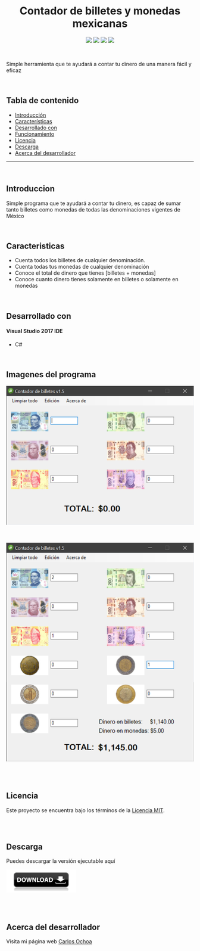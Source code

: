 <h1 align="center"> Contador de billetes y monedas mexicanas </h1>

<p align="center">
  <a href="#!"><img src="https://img.shields.io/badge/Version-1.0.0-yellow.svg"></a>
  <a href="https://raw.githubusercontent.com/CarlosUlisesOchoa/Contador-de-billetes-y-monedas-mex-CSharp/master/Contador%20de%20billetes/bin/Debug/Contador%20de%20billetes.exe" target="_BLANK"><img src="https://img.shields.io/badge/Descargar-Version_estable-green.svg"/></a>
  <a href="#!"><img src="https://img.shields.io/badge/Contribuidores-0-blue.svg?style=flat-square"></a>
  <a href="#!"><img src="https://img.shields.io/badge/Licencia-MIT-orange.svg?style=flat-square"></a>
</p>

<br>

<p align="left">
Simple herramienta que te ayudará a contar tu dinero de una manera fácil y eficaz
</p> 

<br>

## Tabla de contenido

- [Introducción](#introduccion)
- [Características](#caracteristicas)
- [Desarrollado con](#desarrollado-con)
- [Funcionamiento](#imagenes-del-programa)
- [Licencia](#licencia)
- [Descarga](#descarga)
- [Acerca del desarrollador](#acerca-del-desarrollador)

---
<br>

## Introduccion

Simple programa que te ayudará a contar tu dinero, es capaz de sumar tanto billetes como monedas de todas las denominaciones vigentes de México

<br>

## Caracteristicas

* Cuenta todos los billetes de cualquier denominación.
* Cuenta todas tus monedas de cualquier denominación
* Conoce el total de dinero que tienes [billetes + monedas]
* Conoce cuanto dinero tienes solamente en billetes o solamente en monedas

<br>

## Desarrollado con

#### Visual Studio 2017 IDE

* C#

<br>

## Imagenes del programa

<p align="center">
<img width="527" height="373" src="https://github.com/CarlosUlisesOchoa/Contador-de-billetes-y-monedas-mex-CSharp/blob/master/Project%20images/Contador%20(2).png?raw=true" />
</p>

<br/>

<p align="center">
<img width="527" height="587" src="https://github.com/CarlosUlisesOchoa/Contador-de-billetes-y-monedas-mex-CSharp/blob/master/Project%20images/Contador%20(1).png?raw=true" />
</p>

<br/>

<br>

## Licencia

Este proyecto se encuentra bajo los términos de la [Licencia MIT](./LICENSE.md).

<br> <br>

## Descarga

Puedes descargar la versión ejecutable aquí

<a href="https://raw.githubusercontent.com/CarlosUlisesOchoa/Contador-de-billetes-y-monedas-mex-CSharp/master/Contador%20de%20billetes/bin/Debug/Contador%20de%20billetes.exe" target="_BLANK"><img width="188" height="62" src="https://github.com/CarlosUlisesOchoa/Contador-de-billetes-y-monedas-mex-CSharp/blob/master/Project%20images/btn.png?raw=true"></a>

<br> <br>

## Acerca del desarrollador

Visita mi página web [Carlos Ochoa](https://carlos8a.com)

<br>
